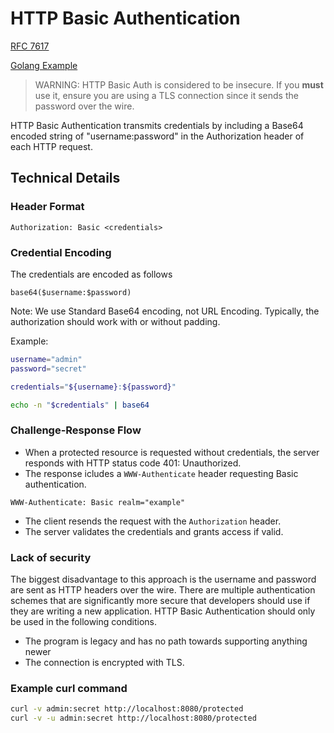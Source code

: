 # HTTP Basic Authentication

[RFC 7617](https://datatracker.ietf.org/doc/html/rfc7617)

[Golang Example](http-basic-authentication/main.go)

> WARNING: HTTP Basic Auth is considered to be insecure. If you **must** use it, ensure you are using a TLS connection since it sends the password over the wire.

HTTP Basic Authentication transmits credentials by including a Base64 encoded string of "username:password" in the Authorization header of each HTTP request.

## Technical Details

### Header Format

```
Authorization: Basic <credentials>
```

### Credential Encoding

The credentials are encoded as follows

```
base64($username:$password)
```

Note: We use Standard Base64 encoding, not URL Encoding. Typically, the authorization should work with or without padding.

Example:

```sh
username="admin"
password="secret"

credentials="${username}:${password}"

echo -n "$credentials" | base64
```

### Challenge-Response Flow

* When a protected resource is requested without credentials, the server responds with HTTP status code 401: Unauthorized.
* The response icludes a `WWW-Authenticate` header requesting Basic authentication.

```
WWW-Authenticate: Basic realm="example"
```

* The client resends the request with the `Authorization` header.
* The server validates the credentials and grants access if valid.

### Lack of security

The biggest disadvantage to this approach is the username and password are sent
as HTTP headers over the wire. There are multiple authentication schemes that
are significantly more secure that developers should use if they are writing a
new application. HTTP Basic Authentication should only be used in the following
conditions.

* The program is legacy and has no path towards supporting anything newer
* The connection is encrypted with TLS.

### Example curl command

```sh
curl -v admin:secret http://localhost:8080/protected
curl -v -u admin:secret http://localhost:8080/protected
```
